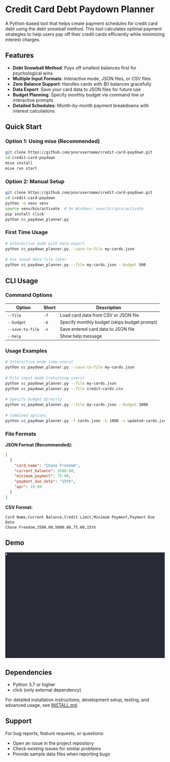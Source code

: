 # Credit Card Debt Paydown Planner

A Python-based tool that helps create payment schedules for credit card debt using the debt snowball method. This tool calculates optimal payment strategies to help users pay off their credit cards efficiently while minimizing interest charges.

## Features

- **Debt Snowball Method**: Pays off smallest balances first for psychological wins
- **Multiple Input Formats**: Interactive mode, JSON files, or CSV files
- **Zero Balance Support**: Handles cards with $0 balances gracefully
- **Data Export**: Save your card data to JSON files for future use
- **Budget Planning**: Specify monthly budget via command line or interactive prompts
- **Detailed Schedules**: Month-by-month payment breakdowns with interest calculations

## Quick Start

### Option 1: Using mise (Recommended)

```bash
git clone https://github.com/yourusername/credit-card-paydown.git
cd credit-card-paydown
mise install
mise run start
```

### Option 2: Manual Setup

```bash
git clone https://github.com/yourusername/credit-card-paydown.git
cd credit-card-paydown
python -m venv venv
source venv/bin/activate  # On Windows: venv\Scripts\activate
pip install click
python cc_paydown_planner.py
```

### First Time Usage

```bash
# Interactive mode with data export
python cc_paydown_planner.py --save-to-file my-cards.json

# Use saved data file later
python cc_paydown_planner.py --file my-cards.json --budget 500
```

## CLI Usage

### Command Options

| Option | Short | Description |
|--------|-------|-------------|
| `--file` | `-f` | Load card data from CSV or JSON file |
| `--budget` | `-b` | Specify monthly budget (skips budget prompt) |
| `--save-to-file` | `-s` | Save entered card data to JSON file |
| `--help` | | Show help message |

### Usage Examples

```bash
# Interactive mode (new users)
python cc_paydown_planner.py --save-to-file my-cards.json

# File input mode (returning users)
python cc_paydown_planner.py --file my-cards.json
python cc_paydown_planner.py --file credit-cards.csv

# Specify budget directly
python cc_paydown_planner.py --file my-cards.json --budget 1000

# Combined options
python cc_paydown_planner.py -f cards.json -b 1000 -s updated-cards.json
```

### File Formats

**JSON Format (Recommended):**
```json
[
  {
    "card_name": "Chase Freedom",
    "current_balance": 3500.00,
    "minimum_payment": 75.00,
    "payment_due_date": "15th",
    "apr": 19.99
  }
]
```

**CSV Format:**
```csv
Card Name,Current Balance,Credit Limit,Minimum Payment,Payment Due Date
Chase Freedom,3500.00,5000.00,75.00,15th
```

## Demo

![asciinema demo recording](./demo.gif)


## Dependencies

- Python 3.7 or higher
- click (only external dependency)

For detailed installation instructions, development setup, testing, and advanced usage, see [INSTALL.md](INSTALL.md).

## Support

For bug reports, feature requests, or questions:
- Open an issue in the project repository
- Check existing issues for similar problems
- Provide sample data files when reporting bugs
